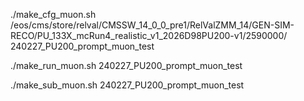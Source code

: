 ./make_cfg_muon.sh /eos/cms/store/relval/CMSSW_14_0_0_pre1/RelValZMM_14/GEN-SIM-RECO/PU_133X_mcRun4_realistic_v1_2026D98PU200-v1/2590000/ 240227_PU200_prompt_muon_test

./make_run_muon.sh 240227_PU200_prompt_muon_test

./make_sub_muon.sh 240227_PU200_prompt_muon_test

